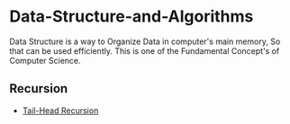 # Data-Structure-and-Algorithms
Data Structure is a way to Organize Data in computer's main memory, So that can be used efficiently. This is one of the Fundamental Concept's of Computer Science.
## Recursion
  * [Tail-Head Recursion](https://github.com/devarshitrivedi01/Data-Structure-and-Algorithms/blob/main/Recursion/Tail-Head%20Recursion)
